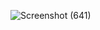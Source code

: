 ![Screenshot (641)](https://github.com/MarianAlexandruConstantin/proiectGrafica/assets/127305340/f45cb2f2-25f3-4456-861a-b76e7e4c9059)
